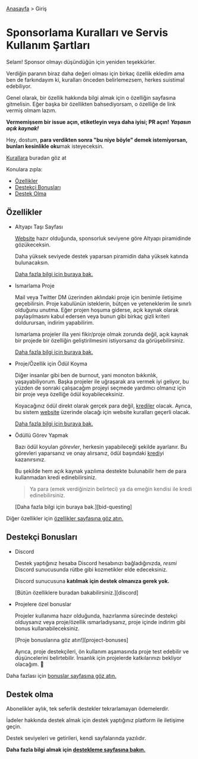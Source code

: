 [Anasayfa](../README.md) > Giriş

# Sponsorlama Kuralları ve Servis Kullanım Şartları

Selam! Sponsor olmayı düşündüğün için yeniden teşekkürler.

Verdiğin paranın biraz daha değeri olması için birkaç özellik ekledim ama ben de
farkındayım ki, kuralları önceden belirlemezsem, herkes suistimal edebiliyor.

Genel olarak, bir özellik hakkında bilgi almak için o özelliğin sayfasına gitmelisin.
Eğer başka bir özellikten bahsediyorsam, o özelliğe de link vermiş olmam lazım.

**Vermemişsem bir issue açın, etiketleyin veya daha iyisi; PR açın!**
**_Yaşasın açık kaynak!_**

Hey, dostum, **para verdikten sonra "bu niye böyle" demek istemiyorsan, bunları kesinlikle oku**mak isteyeceksin.

[Kurallara][rules] buradan göz at

Konulara zıpla:

- [Özellikler](#özellikler)
- [Destekçi Bonusları](#destekçi-bonusları)
- [Destek Olma](#destek-olma)

## Özellikler

- Altyapı Taşı Sayfası
  
  [Website][website] hazır olduğunda, sponsorluk seviyene göre
  Altyapı piramidinde gözükeceksin.
  
  Daha yüksek seviyede destek yaparsan piramidin daha yüksek katında bulunacaksın.

  [Daha fazla bilgi için buraya bak.][founding-stone]

- Ismarlama Proje
  
  Mail veya Twitter DM üzerinden aklındaki proje için benimle iletişime geçebilirsin.
  Proje kabulünün isteklerin, bütçen ve yeteneklerim ile sınırlı olduğunu unutma.
  Eğer projen hoşuma giderse, açık kaynak olarak paylaşılmasını kabul edersen veya
  bunun gibi birkaç gizli kriteri doldurursan, indirim yapabilirim.
  
  Ismarlama projeler illa yeni fikir/proje olmak zorunda değil, açık kaynak bir
  projede bir özelliğin geliştirilmesini istiyorsanız da görüşebilirsiniz.

  [Daha fazla bilgi için buraya bak.][commission]

- Proje/Özellik için Ödül Koyma
  
  Diğer insanlar gibi ben de burnout, yani monoton bıkkınlık, yaşayabiliyorum.
  Başka projeler ile uğraşarak ara vermek iyi geliyor, bu yüzden de
  sonraki çalışacağım projeyi seçmede yardımcı olmanız için bir proje
  veya özelliğe ödül koyabileceksiniz.
  
  Koyacağınız ödül direkt olarak gerçek para değil, [krediler][bid-credits] olacak.
  Ayrıca, bu sistem [website][website] üzerinde olacağı için website kuralları
  geçerli olacak.

  [Daha fazla bilgi için buraya bak.][bidding]

- Ödüllü Görev Yapmak

  Bazı ödül koyulan _görevler_, herkesin yapabileceği şekilde ayarlanır.
  Bu görevleri yaparsanız ve onay alırsanız, ödül başındaki [kredi][bid-credits]yi kazanırsınız.
  
  Bu şekilde hem açık kaynak yazılıma destekte bulunabilir hem de para kullanmadan kredi edinebilirsiniz.
  
  > Ya para (emek verdiğinizin belirteci) ya da emeğin kendisi ile kredi edinebilirsiniz.

  [Daha fazla bilgi için buraya bak.][bid-questing]

Diğer özellikler için [özellikler sayfasına göz atın.][features]

## Destekçi Bonusları

- Discord
  
  Destek yaptığınız hesaba Discord hesabınızı bağladığınızda,
  _resmi_ Discord sunucusunda rütbe gibi kozmetikler elde edeceksiniz.
  
  Discord sunucusuna **katılmak için destek olmanıza gerek yok.**

  [Bütün özelliklere buradan bakabilirsiniz.][discord]

- Projelere özel bonuslar
  
  Projeler kullanıma hazır olduğunda, hazırlanma sürecinde destekçi olduysanız veya
  proje/özellik ısmarladıysanız, proje içinde indirim gibi bonus kullanabileceksiniz.
  
  [Proje bonuslarına göz atın!][project-bonuses]
  
  Ayrıca, proje destekçileri, ön kullanım aşamasında proje test
  edebilir ve düşüncelerini belirtebilir.
  İnsanlık için projelerde katkılarınızı bekliyor olacağım. :slightly_smiling_face:

Daha fazlası için [bonuslar sayfasına göz atın.][bonuses]

## Destek olma

Abonelikler aylık, tek seferlik destekler tekrarlamayan ödemelerdir.

İadeler hakkında destek almak için destek yaptığınız platform ile iletişime geçin.

Destek seviyeleri ve getirileri, kendi sayfalarında yazılıdır.

**Daha fazla bilgi almak için [destekleme sayfasına bakın.][supporting]**

[website]: ./features/website.md
[founding-stone]: ./features/founding-stone.md
[bidding]: ./features/feature-bidding.md
[commission]: ./features/project-commissioning.md
[bid-credits]: ./rules/credits.md
[supporting]: ./tiers/README.md
[bonuses]: ./bonuses/README.md
[features]: ./features/README.md
[rules]: ./rules/README.md
